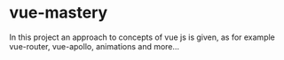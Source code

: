 # vue-mastery
 In this project an approach to concepts of vue js is given, as for example vue-router, vue-apollo, animations and more... 
